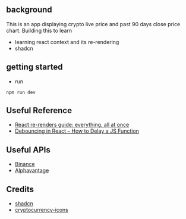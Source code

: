 ## background
This is an app displaying crypto live price and past 90 days close price chart. Building this to learn
- learning react context and its re-rendering
- shadcn

## getting started
- run 
```
npm run dev
```

## Useful Reference
- [React re-renders guide: everything, all at once](https://www.developerway.com/posts/react-re-renders-guide#part7.1)
- [Debouncing in React – How to Delay a JS Function](https://www.freecodecamp.org/news/debouncing-explained/) 

## Useful APIs
- [Binance](http://localhost:3000/api/binance)
- [Alphavantage](http://localhost:3000/api/alphavantage)

## Credits
- [shadcn](https://ui.shadcn.com/)
- [cryptocurrency-icons](https://github.com/ErikThiart/cryptocurrency-icons)
